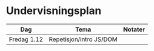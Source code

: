 # Undervisningsplan

|Dag        | Tema                   | Notater|
|-----------|------------------------|--------|
|Fredag 1.12|Repetisjon/intro JS/DOM | |